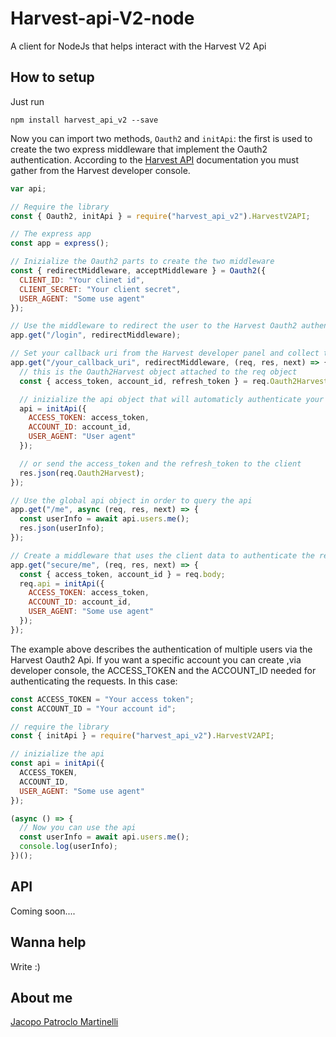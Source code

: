 # Harvest-api-V2-node

A client for NodeJs that helps interact with the Harvest V2 Api

## How to setup

Just run

`npm install harvest_api_v2 --save`

Now you can import two methods, `Oauth2` and `initApi`: the first is used to create the two express middleware that implement the Oauth2 authentication. According to the [Harvest API](https://id.getharvest.com/developers) documentation you must gather from the Harvest developer console.

```javascript
var api;

// Require the library
const { Oauth2, initApi } = require("harvest_api_v2").HarvestV2API;

// The express app
const app = express();

// Inizialize the Oauth2 parts to create the two middleware
const { redirectMiddleware, acceptMiddleware } = Oauth2({
  CLIENT_ID: "Your clinet id",
  CLIENT_SECRET: "Your client secret",
  USER_AGENT: "Some use agent"
});

// Use the middleware to redirect the user to the Harvest Oauth2 authentication flow
app.get("/login", redirectMiddleware);

// Set your callback uri from the Harvest developer panel and collect the tokens used for the authentication
app.get("/your_callback_uri", redirectMiddleware, (req, res, next) => {
  // this is the Oauth2Harvest object attached to the req object
  const { access_token, account_id, refresh_token } = req.Oauth2Harvest;

  // inizialize the api object that will automaticly authenticate your calls
  api = initApi({
    ACCESS_TOKEN: access_token,
    ACCOUNT_ID: account_id,
    USER_AGENT: "User agent"
  });

  // or send the access_token and the refresh_token to the client
  res.json(req.Oauth2Harvest);
});

// Use the global api object in order to query the api
app.get("/me", async (req, res, next) => {
  const userInfo = await api.users.me();
  res.json(userInfo);
});

// Create a middleware that uses the client data to authenticate the request
app.get("secure/me", (req, res, next) => {
  const { access_token, account_id } = req.body;
  req.api = initApi({
    ACCESS_TOKEN: access_token,
    ACCOUNT_ID: account_id,
    USER_AGENT: "Some use agent"
  });
});
```

The example above describes the authentication of multiple users via the Harvest Oauth2 Api. If you want a specific account you can create ,via developer console, the ACCESS_TOKEN and the ACCOUNT_ID needed for authenticating the requests. In this case:

```javascript
const ACCESS_TOKEN = "Your access token";
const ACCOUNT_ID = "Your account id";

// require the library
const { initApi } = require("harvest_api_v2").HarvestV2API;

// inizialize the api
const api = initApi({
  ACCESS_TOKEN,
  ACCOUNT_ID,
  USER_AGENT: "Some use agent"
});

(async () => {
  // Now you can use the api
  const userInfo = await api.users.me();
  console.log(userInfo);
})();
```

## API

Coming soon....

## Wanna help

Write :)

## About me

[Jacopo Patroclo Martinelli](https://jacopopatroclo.github.io/)
